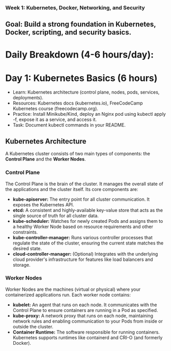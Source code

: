 ### Week 1: Kubernetes, Docker, Networking, and Security
## Goal: Build a strong foundation in Kubernetes, Docker, scripting, and security basics.

# Daily Breakdown (4-6 hours/day):

# Day 1: Kubernetes Basics (6 hours)
* Learn: Kubernetes architecture (control plane, nodes, pods, services, deployments).
* Resources: Kubernetes docs (kubernetes.io), FreeCodeCamp Kubernetes course (freecodecamp.org).
* Practice: Install Minikube/Kind, deploy an Nginx pod using kubectl apply -f, expose it as a service, and access it.
*  Task: Document kubectl commands in your README.

## Kubernetes Architecture

A Kubernetes cluster consists of two main types of components: the **Control Plane** and the **Worker Nodes**.

### Control Plane

The Control Plane is the brain of the cluster. It manages the overall state of the applications and the cluster itself. Its core components are:

*   **kube-apiserver:** The entry point for all cluster communication. It exposes the Kubernetes API.
*   **etcd:** A consistent and highly-available key-value store that acts as the single source of truth for all cluster data.
*   **kube-scheduler:** Watches for newly created Pods and assigns them to a healthy Worker Node based on resource requirements and other constraints.
*   **kube-controller-manager:** Runs various controller processes that regulate the state of the cluster, ensuring the current state matches the desired state.
*   **cloud-controller-manager:** (Optional) Integrates with the underlying cloud provider's infrastructure for features like load balancers and storage.

### Worker Nodes

Worker Nodes are the machines (virtual or physical) where your containerized applications run. Each worker node contains:

*   **kubelet:** An agent that runs on each node. It communicates with the Control Plane to ensure containers are running in a Pod as specified.
*   **kube-proxy:** A network proxy that runs on each node, maintaining network rules and enabling communication to your Pods from inside or outside the cluster.
*   **Container Runtime:** The software responsible for running containers. Kubernetes supports runtimes like containerd and CRI-O (and formerly Docker).



